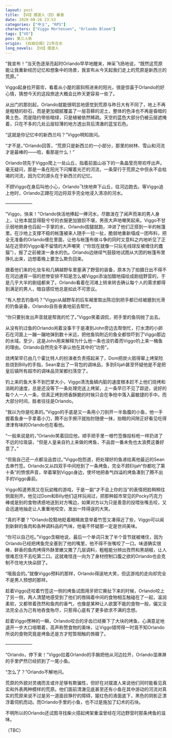 ```yaml
---
layout: post
title: 【VO】摆渡人（四）暴食
date: 2020-08-26 23:53
categories: ["中土", "RPS"]
characters: ["Viggo Mortensen", "Orlando Bloom"]
tags: ["VO"]
pov: 第三人称
origin: 《白城日报》21年合志
long_novels: 【VO】摆渡人
---
```


“我宣布！”当天色逐渐亮起时Orlando早早地醒来，神采飞扬地说，“既然这荒原能让我重新经历记忆和想象中的场景，我宣布从今天起我们走上的荒原是新西兰的荒原。”

Viggo起身拉开窗帘，看着从小屋的窗斜照进来的阳光，很是惊喜于Orlando的好心情，猜想今天的这段旅途大概会比昨天更容易一些了。

从出门的那刻起，Orlando就能很明显地感觉到荒原与昨日大有不同了，地上不再是粗糙的砂石，而是更加细腻覆盖了一层苔藓的泥土，整体的色泽也不再是昏暗的黄土色，而是隐约带些暗绿，只是植被依然稀疏。天空的蓝色大部分仍被云层遮掩着，只在不多的几处云层较薄的地方透出背后清澈的蓝宝石色。

“这就是你记忆中的新西兰吗？”Viggo明知故问。

“才不是，”Orlando回答，“荒原只是新西兰的一小部分，那里的树林、雪山和河流才是最棒的——哈，看那是什么！”

Orlando领先于Viggo爬上一处山丘，指着前面山谷下的一条晶莹亮带欢呼出声。毫无疑问，那是一条在阳光下闪耀着光芒的河流，一条穿行于荒原之中但永不会枯竭的河流，因为它的源头在于新西兰的记忆。

不顾Viggo在身后叫他小心，Orlando飞快地奔下山丘，往河边跑去。等Viggo追上他时，Orlando正蹲在河边将双手完全地浸入清凉的河水。

——————

“Viggo，快来！”Orlando快活地捧起一捧河水，尽数泼在了闻声而来的男人身上，让他本就显得脏兮兮的衣服更加狼狈不堪，男孩大声地嘲笑起来。Viggo不甘示弱地俯身也舀起一手掌的水，Orlando拔腿就跑，冲进了他们正搭到一半的帐篷里。在沙地上支撑不稳的帐篷被来人随手一拉一扯，脆弱地重新塌成一团布料，把全无准备的Orlando缠在里面，让他与帐篷布做斗争的同时又意料之内地听见了正站在近旁的Viggo毫不留情的大声嘲笑（“你现在就像一只玩毛线球反被缠住的蠢猫”），报了之前被泼一身水的仇。Orlando边继续气鼓鼓地试图从大团的帐篷布里挣扎出来，边想着晚上要怎么欺负回来。

跟着他们来的化妆车和几辆越野车里塞满了野营的装备，原本为了拍摄日出不得不在河边通宵一宿的悲惨安排不知是怎么被Viggo添油加醋地描绘成剧组野营的，于是几乎大半的剧组都来了。Orlando看着在河滩上转来转去确认每个人的需求都得到满足的男人，暗自感叹他总是如此不可思议。

“有人想去钓鱼吗？”Viggo从越野车的后车厢里取出陈旧到把手都已经被磨到光滑的钓鱼装备，Orlando自告奋勇地前去帮忙。

“你只要别发出声音就是帮我的忙了。”Viggo笑着调侃，把手里的鱼钩抛了出去。

从没有钓过鱼的Orlando闲着没事干于是凑到John旁边去帮倒忙，打水漂的小卵石在河面上一蹦一蹦地弹到数十米远，把他鱼钩附近的鱼全都惊吓到了Viggo那边的水域。至少，这是John用来解释为什么他一条也没钓着而Viggo钓上来一桶鱼的理由。Orlando自然完全不承认他在其中的“功劳”。

烧烤架早已由几个霍比特人的扮演者负责搭起来了，Dom把炭火扇得窜上烤架险些烧到Billy的手指，Sean拿出了一背包的调味品，多到Elijah甚至怀疑他是不是把皇后镇所有超市的调味品货架都扫荡空了。

钓上来的鱼大多不到巴掌大小，Viggo清洗鱼鳞内脏的速度根本赶不上他们烧烤和消耗的速度，总是还没等下一条处理完送上烤架，上一条早已不见了踪迹，说好的每个人一人一条，但真正烤到喷香酥脆的时候只会在争抢中落入最敏捷的手中。而大部分时间，胜者往往是Orlando。

“我以为你是吃素的。”Viggo的手底是又一条用小刀剖开一半鱼腹的小鱼，他一手握着鱼身一手拿着小刀，腾不出手擦汗就抬肘随便一抹，抬眼的间隙正好看见吃得津津有味的Orlando也在看他。

“一般来说是的，”Orlando笑着回应他，顺手把手里一根竹签像投标枪一样扔进了不远的垃圾袋，“但是人皇亲自钓上来做的烤鱼，不品尝一番未免也太浪费这番好意了。”

“但我自己还一点都没品尝过。”Viggo抱怨道，把处理好的鱼递给离他最近的Sean去串竹签。Orlando又从四双手中间抢到了一条烤鱼，完全不顾Elijah“你都吃了第十条”的愤恨声音，举着窜到Viggo身边，使坏地把香气四溢的烤鱼凑到了腾不出手的Viggo鼻前。

Viggo知道男孩又在玩幼稚的游戏，于是一副“才不会上你的当”的表情把脸稍稍往侧面别开。他见过Dom和Billy他们这样玩闹过，把那种超市常见的Pocky巧克力棒或是别的食物诱惑地送到对方嘴边，如果对方以为只是善意的投喂张嘴去咬，又会迅速地抽走让人重重地咬空，发出一阵得逞的大笑。

“真的不要？”Orlando狡黠地眨着眼睛故意举着竹签又凑得近了些，Viggo可以闻到新鲜的鱼肉和各种调料品的气味，他毫不怀疑那一定是世间美味。

“你可以自己吃。”Viggo含糊地说，最后一个单词只发了半个音节就被堵住，因为Orlando已经把烤鱼完全塞到了他的嘴里，他不得不张嘴咬了一口。味道确实很棒，鲜香的鱼肉烤得外酥里嫩又撒了几层调料，粗粗能分辨出孜然和黑胡椒，让人很难忍住不去吃第二口。这就难怪连一向为了身材控制口腹之欲的Orlando也会克制不住地大快朵颐了。

“哦我会的。”就像Viggo预料的那样，Orlando得逞地大笑，但这游戏的走向却完全不是男人预想的那样。

趁着Viggo还咬着竹签这一侧的烤鱼试图用牙把它撕扯下来的时候，Orlando咬上了另一侧，两人清楚地感受到了他们的唇隔着中间的食物相互触碰在了一起，温润柔软，又都带着孜然和鱼肉的香气，也像是某种让人欲罢不能的食物一般，偏又没法完全占为己有地吞食殆尽，只惹得心底有了更多欲求不满的念想。

趁着Viggo愣神的一瞬，Orlando咬合的牙齿已经撕下了大块的烤鱼，心满意足地退开一步大口咀嚼着，高声称赞食物的美味，让Viggo错愕得一时竟不知Orlando所说的食物究竟是烤鱼还是方才短暂相触的唇瓣了。

——————

“Orlando，停下来！”Viggo拉着Orlando的手腕把他从河边拉开，Orlando湿淋淋的手里俨然已经抓到了一尾小鱼。

“怎么了？”Orlando不解地问。

荒原的外貌对灵魂而言或许足够有欺骗性，但好在对摆渡人来说他们同时能看见真实和外表两种模样的荒原。他们面前清澈见底甚至还有小鱼在其中游动的河流对真实的荒原来说不过是另一道面目狰狞的障碍，猩红色的液面底下，黑色的阴影正漂浮着伺机而动。而Orlando手里的小鱼，也不过是施加了幻术的石块。

不明所以的Orlando还试图寻找柴火搭起烤架重温曾经在河边野营时那条烤鱼的滋味。

（TBC）

